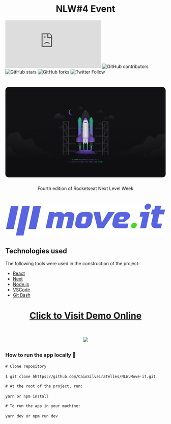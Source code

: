 <h1 align="center">
    NLW#4 Event
</h1>

![GitHub repo size](https://img.shields.io/github/repo-size/scottydocs/README-template.md)
![GitHub contributors](https://img.shields.io/github/forks/CaioSilveiraTelles/NLW.Move-it)
![GitHub stars](https://img.shields.io/github/stars/CaioSilveiraTelles/NLW.Move-it)
![GitHub forks](https://img.shields.io/github/license/CaioSilveiraTelles/NLW.Move-it)
![Twitter Follow](https://img.shields.io/twitter/url?style=social)

<h1 align="center">
  <img width="750" style="border-radius: 10px" height="auto" alt="NLW" title="#NLW" src="public/Wallpaper - 1920c1080.png" />
</h1>
   
</h1>
<p align="center"> Fourth edition of Rocketseat Next Level Week </p>

<h1 align="center">
  <img width="500" style="border-radius: 10px" height="auto" alt="MoveIt" title="#MoveIt" src="public/logo-full.svg" />
</h1>


<h2 id="technologies"> Technologies used </h2>

The following tools were used in the construction of the project:

- [React](https://reactjs.org)
- [Next](https://nextjs.org)
- [Node.js](https://nodejs.org/en/)
- [VSCode](https://code.visualstudio.com)
- [Git Bash](https://gitforwindows.org/)


<h1 align="center">
     <a href="https://nlw-move-it.vercel.app/" target="_blank">Click to Visit Demo Online</a>
</h1>

<h1 align="center">
 <img src=public/Demo.gif  />
</h1>

### How to run the app locally 🤔
```
# Clone repository

$ git clone hhttps://github.com/CaioSilveiraTelles/NLW.Move-it.git
```

```
# At the root of the project, run:

yarn or npm install
```

```
# To run the app in your machine:

yarn dev or npm run dev
```
